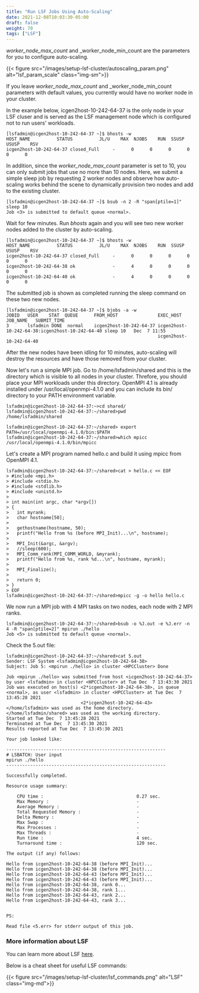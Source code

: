 ```yaml
---
title: "Run LSF Jobs Using Auto-Scaling"
date: 2021-12-08T10:03:30-05:00
draft: false
weight: 70 
tags: ["LSF"] 
---
```


_worker_node_max_count_ and _worker_node_min_count are the parameters for you to configure auto-scaling.
<!--![lsf arch](/images/setup-lsf-cluster/autoscaling_param.png)-->
{{< figure src="/images/setup-lsf-cluster/autoscaling_param.png" alt="lsf_param_scale" class="img-sm">}}

If you leave _worker_node_max_count_ and _worker_node_min_count parameters with default values, you currently would have no worker node in your cluster. 

In the example below, icgen2host-10-242-64-37 is the only node in your LSF cluser and is served as the LSF management node which is configured not to run users' workloads.
```shell/bash
[lsfadmin@icgen2host-10-242-64-37 ~]$ bhosts -w
HOST_NAME          STATUS          JL/U    MAX  NJOBS    RUN  SSUSP  USUSP    RSV 
icgen2host-10-242-64-37 closed_Full     -      0      0      0      0      0      0
```

In addition, since the  _worker_node_max_count_ parameter is set to 10, you can only submit jobs that use no more than 10 nodes.
Here, we submit a simple sleep job by requesting 2 worker nodes and observe how auto-scaling works behind the scene to dynamically
provision two nodes and add to the existing cluster.

```shell/bash
[lsfadmin@icgen2host-10-242-64-37 ~]$ bsub -n 2 -R "span[ptile=1]" sleep 10
Job <3> is submitted to default queue <normal>.
```

Wait for few minutes. Run _bhosts_ again and you will see two new worker nodes added to the cluster by auto-scaling. 
```shell/bash
[lsfadmin@icgen2host-10-242-64-37 ~]$ bhosts -w
HOST_NAME          STATUS          JL/U    MAX  NJOBS    RUN  SSUSP  USUSP    RSV 
icgen2host-10-242-64-37 closed_Full     -      0      0      0      0      0      0
icgen2host-10-242-64-38 ok              -      4      0      0      0      0      0
icgen2host-10-242-64-40 ok              -      4      0      0      0      0      0
```

The submitted job is shown as completed running the sleep command on these two new nodes.
```shell/bash
[lsfadmin@icgen2host-10-242-64-37 ~]$ bjobs -a -w
JOBID   USER    STAT  QUEUE      FROM_HOST               EXEC_HOST     JOB_NAME   SUBMIT_TIME
3       lsfadmin DONE  normal    icgen2host-10-242-64-37 icgen2host-10-242-64-38:icgen2host-10-242-64-40 sleep 10   Dec  7 11:55
                                                         icgen2host-10-242-64-40
```

After the new nodes have been idling for 10 minutes, auto-scaling will destroy the resources and have those removed from your cluster.

Now let's run a simple MPI job. Go to /home/lsfadmin/shared and this is the directory which is visible to all nodes in your cluster. 
Threfore, you should place your MPI workloads under this directory. OpenMPI 4.1 is already installed under /usr/local/openmpi-4.1.0
and you can include its bin/ directory to your PATH environment variable.

```shell/bash
lsfadmin@icgen2host-10-242-64-37:~>cd shared/
lsfadmin@icgen2host-10-242-64-37:~/shared>pwd
/home/lsfadmin/shared

lsfadmin@icgen2host-10-242-64-37:~/shared> export PATH=/usr/local/openmpi-4.1.0/bin:$PATH
lsfadmin@icgen2host-10-242-64-37:~/shared>which mpicc
/usr/local/openmpi-4.1.0/bin/mpicc
```
Let's create a MPI program named hello.c and build it using mpicc from OpenMPI 4.1.
```
lsfadmin@icgen2host-10-242-64-37:~/shared>cat > hello.c << EOF
> #include <mpi.h>
> #include <stdio.h>
> #include <stdlib.h>
> #include <unistd.h>
> 
> int main(int argc, char *argv[])
> {
>   int myrank;
>   char hostname[50];
> 
>   gethostname(hostname, 50);
>   printf("Hello from %s (before MPI_Init)...\n", hostname);
> 
>   MPI_Init(&argc, &argv);
>   //sleep(600);
>   MPI_Comm_rank(MPI_COMM_WORLD, &myrank);
>   printf("Hello from %s, rank %d...\n", hostname, myrank);
> 
>   MPI_Finalize();
> 
>   return 0;
> }
> EOF
lsfadmin@icgen2host-10-242-64-37:~/shared>mpicc -g -o hello hello.c
```

We now run a MPI job with 4 MPI tasks on two nodes, each node with 2 MPI ranks.
```shell/bash
lsfadmin@icgen2host-10-242-64-37:~/shared>bsub -o %J.out -e %J.err -n 4 -R "span[ptile=2]" mpirun ./hello
Job <5> is submitted to default queue <normal>.
```

Check the 5.out file:
```shell/bash
lsfadmin@icgen2host-10-242-64-37:~/shared>cat 5.out 
Sender: LSF System <lsfadmin@icgen2host-10-242-64-38>
Subject: Job 5: <mpirun ./hello> in cluster <HPCCluster> Done

Job <mpirun ./hello> was submitted from host <icgen2host-10-242-64-37> by user <lsfadmin> in cluster <HPCCluster> at Tue Dec  7 13:43:30 2021
Job was executed on host(s) <2*icgen2host-10-242-64-38>, in queue <normal>, as user <lsfadmin> in cluster <HPCCluster> at Tue Dec  7 13:45:28 2021
                            <2*icgen2host-10-242-64-43>
</home/lsfadmin> was used as the home directory.
</home/lsfadmin/shared> was used as the working directory.
Started at Tue Dec  7 13:45:28 2021
Terminated at Tue Dec  7 13:45:30 2021
Results reported at Tue Dec  7 13:45:30 2021

Your job looked like:

------------------------------------------------------------
# LSBATCH: User input
mpirun ./hello
------------------------------------------------------------

Successfully completed.

Resource usage summary:

    CPU time :                                   0.27 sec.
    Max Memory :                                 -
    Average Memory :                             -
    Total Requested Memory :                     -
    Delta Memory :                               -
    Max Swap :                                   -
    Max Processes :                              -
    Max Threads :                                -
    Run time :                                   4 sec.
    Turnaround time :                            120 sec.

The output (if any) follows:

Hello from icgen2host-10-242-64-38 (before MPI_Init)...
Hello from icgen2host-10-242-64-38 (before MPI_Init)...
Hello from icgen2host-10-242-64-43 (before MPI_Init)...
Hello from icgen2host-10-242-64-43 (before MPI_Init)...
Hello from icgen2host-10-242-64-38, rank 0...
Hello from icgen2host-10-242-64-38, rank 1...
Hello from icgen2host-10-242-64-43, rank 2...
Hello from icgen2host-10-242-64-43, rank 3...


PS:

Read file <5.err> for stderr output of this job.
```

### More information about LSF
You can learn more about LSF [here](https://www.ibm.com/docs/en/spectrum-lsf/10.1.0?topic=best-practices-tips). 

Below is a cheat sheet for useful LSF commands:
<!--![LSF](/images/setup-lsf-cluster/lsf_commands.png)-->
{{< figure src="/images/setup-lsf-cluster/lsf_commands.png" alt="LSF" class="img-md">}}
